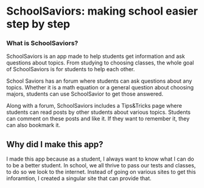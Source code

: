 # SchoolSaviors: making school easier step by step


### What is SchoolSaviors? 

SchoolSaviors is an app made to help students get information and ask questions about topics. From studying to choosing classes, the whole goal of SchoolSaviors is for students to help each other. 

School Saviors has an forum where students can ask questions about any topics. Whether it is a math equation or a general question about choosing majors, students can use SchoolSavior to get those answered. 

Along with a forum, SchoolSaviors includes a Tips&Tricks page where students can read posts by other students about various topics. Students can comment on these posts and like it. If they want to remember it, they can also bookmark it. 

## Why did I make this app? 

I made this app because as a student, I always want to know what I can do to be a better student. In school, we all thrive to pass our tests and classes, to do so we look to the internet. Instead of going on various sites to get this inforamtion, I created a singular site that can provide that. 


